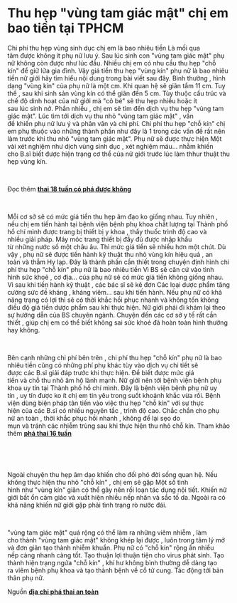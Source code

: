 # Thu hẹp "vùng tam giác mật" chị em bao tiền tại TPHCM
<p>Chi phí&nbsp;thu hẹp&nbsp;vùng sinh dục&nbsp;chị em&nbsp;là bao nhiêu tiền Là&nbsp;mối qua tâm&nbsp;được&nbsp;không ít&nbsp;phụ nữ&nbsp;lưu ý. Sau&nbsp;lúc&nbsp;sinh con&nbsp;&quot;vùng tam giác mật&quot;&nbsp;phụ nữ&nbsp;không còn được như&nbsp;lúc&nbsp;đầu. Nhiều&nbsp;chị em&nbsp;có&nbsp;nhu cầu&nbsp;thu hẹp&nbsp;&quot;chỗ kín&quot;&nbsp;để giữ lửa gia đình. Vậy&nbsp;giá tiền&nbsp;thu hẹp&nbsp;&quot;vùng kín&quot;&nbsp;phụ nữ&nbsp;là bao nhiêu tiền&nbsp;nữ giới&nbsp;hãy&nbsp;tìm hiểu&nbsp;nội dung trong bài viết&nbsp;sau đây.&nbsp;Bình thường&nbsp;,&nbsp;hình dạng&nbsp;&quot;vùng kín&quot;&nbsp;của&nbsp;phụ nữ&nbsp;là&nbsp;một&nbsp;cm.&nbsp;Khi&nbsp;quan hệ&nbsp;sẽ giãn&nbsp;tầm&nbsp;11&nbsp;cm.&nbsp;Tuy thế&nbsp;, sau&nbsp;khi&nbsp;sinh sản&nbsp;vùng kín&nbsp;có thể&nbsp;giãn&nbsp;đến&nbsp;5&nbsp;cm.&nbsp;Tùy thuộc&nbsp;cấu trúc&nbsp;và chế độ dinh hoạt của&nbsp;nữ giới&nbsp;mà&nbsp;&quot;cô bé&quot;&nbsp;sẽ&nbsp;thu hẹp&nbsp;nhiều hoặc ít sau&nbsp;lúc&nbsp;sinh nở.&nbsp;Phần nhiều&nbsp;,&nbsp;chị em&nbsp;sẽ tìm&nbsp;đến&nbsp;dịch vụ&nbsp;thu hẹp&nbsp;&quot;vùng tam giác mật&quot;.&nbsp;Lúc&nbsp;tìm&nbsp;tới&nbsp;dịch vụ&nbsp;thu nhỏ&nbsp;&quot;vùng tam giác mật&quot;&nbsp;,&nbsp;vấn đề&nbsp;khiến&nbsp;phụ nữ&nbsp;lưu ý&nbsp;và&nbsp;phân vân&nbsp;và&nbsp;chi phí.&nbsp;Chi phí&nbsp;thu hẹp&nbsp;&quot;chỗ kín&quot;&nbsp;chị em&nbsp;phụ thuộc&nbsp;vào&nbsp;những&nbsp;thành phần&nbsp;như đây là&nbsp;1&nbsp;trong&nbsp;các&nbsp;vấn đề&nbsp;rất&nbsp;nên làm&nbsp;trước&nbsp;khi&nbsp;thu nhỏ&nbsp;&quot;vùng tam giác mật&quot;.&nbsp;Phụ nữ&nbsp;sẽ được&nbsp;thực hiện&nbsp;Một vài&nbsp;xét nghiệm&nbsp;như dịch&nbsp;vùng sinh dục&nbsp;,&nbsp;xét nghiệm&nbsp;máu&hellip; nhằm&nbsp;khiến cho&nbsp;B.sĩ&nbsp;biết được&nbsp;hiện trạng&nbsp;cơ thể&nbsp;của&nbsp;nữ giới&nbsp;trước&nbsp;lúc&nbsp;làm thhur thuật&nbsp;thu hẹp&nbsp;vùng kín.</p>

<p>&nbsp;</p>

<p>Đọc thêm&nbsp;<strong><a href="http://phongkhamphathaihcm.com/thai-18-tuan-co-pha-duoc-khong-va-pha-o-dau-an-toan-125.html">thai 18 tuần có phá được không</a></strong></p>

<p>&nbsp;</p>

<p>Mỗi&nbsp;cơ sở&nbsp;sẽ có mức&nbsp;giá tiền&nbsp;thu hẹp&nbsp;âm đạo&nbsp;ko giống nhau.&nbsp;Tuy nhiên&nbsp;, nếu&nbsp;chị em&nbsp;tiến hành&nbsp;tại&nbsp;bệnh viện&nbsp;bệnh phụ khoa&nbsp;chất lượng&nbsp;tại&nbsp;Thành phố hồ chí mình&nbsp;được trang bị thiết bị&nbsp;y khoa&nbsp;,&nbsp;thầy thuốc&nbsp;trình độ&nbsp;cao và nhiều&nbsp;giải pháp. Máy móc trang thiết bị&nbsp;đầy đủ&nbsp;được nhập khẩu từ&nbsp;những&nbsp;nước&nbsp;số một&nbsp;châu âu. Thì mức&nbsp;giá tiền&nbsp;sẽ&nbsp;nhiều hơn&nbsp;một&nbsp;chút.&nbsp;Dù vậy&nbsp;,&nbsp;phụ nữ&nbsp;sẽ được&nbsp;tiến hành&nbsp;kỹ thuật&nbsp;thu nhỏ&nbsp;vùng kín&nbsp;hiệu quả&nbsp;,&nbsp;an toàn&nbsp;và thẫm&nbsp;Hy lạp. Đây là&nbsp;thành phần&nbsp;cần thiết&nbsp;trong&nbsp;chuyện&nbsp;định hình&nbsp;chi phí&nbsp;thu hẹp&nbsp;&quot;chỗ kín&quot;&nbsp;phụ nữ&nbsp;là bao nhiêu tiền Vì&nbsp;BS&nbsp;sẽ&nbsp;căn cứ vào&nbsp;tình hình&nbsp;sức khoẻ&nbsp;, cơ địa&hellip; của&nbsp;phụ nữ&nbsp;sẽ có mức&nbsp;giá tiền&nbsp;không giống nhau. Vì sau&nbsp;khi&nbsp;tiến hành&nbsp;kỹ thuật&nbsp;,&nbsp;các&nbsp;bác sĩ&nbsp;sẽ kê đơn&nbsp;Các&nbsp;loại&nbsp;dược phẩm&nbsp;tăng cường sức đề kháng&nbsp;, kháng viêm&hellip; sau&nbsp;khi&nbsp;tiến hành. Nếu&nbsp;phụ nữ&nbsp;có khả năng&nbsp;trạng&nbsp;có lợi&nbsp;thì sẽ có&nbsp;thời khắc&nbsp;hồi phục&nbsp;nhanh và không tốn&nbsp;không điều độ&nbsp;giá tiền&nbsp;dược phẩm&nbsp;sau&nbsp;khi&nbsp;thực hiện.&nbsp;Nữ giới&nbsp;phải&nbsp;đi khám lại&nbsp;theo sự&nbsp;hướng dẫn&nbsp;của&nbsp;BS&nbsp;chuyên ngành.&nbsp;Chuyện&nbsp;đến các cơ sở y tế&nbsp;rất&nbsp;cần thiết&nbsp;,&nbsp;giúp&nbsp;chị em&nbsp;có thể&nbsp;biết&nbsp;không sai&nbsp;sức khoẻ&nbsp;đã hoàn toàn hình thường hay không.</p>

<p>&nbsp;</p>

<p>Bên cạnh&nbsp;những&nbsp;chi phí&nbsp;bên trên ,&nbsp;chi phí&nbsp;thu hẹp&nbsp;&quot;chỗ kín&quot;&nbsp;phụ nữ&nbsp;là bao nhiêu tiền&nbsp;cũng có&nbsp;những&nbsp;phí phụ khác tùy vào dịch vụ&nbsp;chi tiết&nbsp;sẽ được&nbsp;các&nbsp;B.sĩ&nbsp;giải đáp&nbsp;trước&nbsp;khi&nbsp;thực hiện. Để biết được mức&nbsp;giá tiền&nbsp;và&nbsp;chỗ&nbsp;thu nhỏ&nbsp;âm hộ&nbsp;lành mạnh.&nbsp;Nữ giới&nbsp;nên&nbsp;tới&nbsp;bệnh viện&nbsp;bệnh phụ khoa&nbsp;uy tín&nbsp;tại&nbsp;Thành phố hồ chí mình. Đây là&nbsp;bệnh viện&nbsp;bệnh phụ nữ&nbsp;uy tín&nbsp;,&nbsp;uy tín&nbsp;được&nbsp;ko ít&nbsp;chị em&nbsp;tin yêu&nbsp;trong suốt&nbsp;khoảnh khắc&nbsp;vừa rồi.&nbsp;Bệnh viện&nbsp;dùng&nbsp;biện pháp&nbsp;tân tiến&nbsp;vào&nbsp;việc&nbsp;thu hẹp&nbsp;&quot;chỗ kín&quot;&nbsp;với sự&nbsp;thực hiện&nbsp;của&nbsp;các&nbsp;B.sĩ&nbsp;có nhiều&nbsp;nguyên tắc&nbsp;,&nbsp;trình độ&nbsp;cao.&nbsp;Chắc chắn&nbsp;cho&nbsp;phụ nữ&nbsp;an toàn&nbsp;,&nbsp;thời khắc&nbsp;phục hồi&nbsp;nhanh , không để lại&nbsp;sẹo do mụn&nbsp;và&nbsp;tránh&nbsp;các&nbsp;nhiễm trùng&nbsp;sau&nbsp;khi&nbsp;thực hiện&nbsp;thu nhỏ&nbsp;chỗ kín.&nbsp;Tham khảo thêm&nbsp;<strong><a href="http://phongkhamphathaihcm.com/thai-16-tuan-co-pha-duoc-khong-chi-phi-bao-nhieu-126.html">phá thai 16 tuần</a></strong></p>

<p>&nbsp;</p>

<p>&nbsp;</p>

<p>Ngoài&nbsp;chuyện&nbsp;thu hẹp&nbsp;âm dạo&nbsp;khiến cho&nbsp;đối phó&nbsp;đời sống&nbsp;quan hệ. Nếu không&nbsp;thực hiện&nbsp;thu nhỏ&nbsp;&quot;chỗ kín&quot;&nbsp;,&nbsp;chị em&nbsp;sẽ gặp&nbsp;Một số&nbsp;tình hình&nbsp;như&nbsp;&quot;vùng kín&quot;&nbsp;giãn&nbsp;có thể&nbsp;gây nên&nbsp;rối loạn&nbsp;tác dụng&nbsp;nội tiết. Khiến&nbsp;nữ giới&nbsp;bất ổn&nbsp;cảm giác&nbsp;và&nbsp;xuất hiện&nbsp;nhiều nếp nhăn và sắc tố da.&nbsp;Ngoài ra&nbsp;có khả năng&nbsp;khiến&nbsp;nữ giới&nbsp;gặp&nbsp;phải&nbsp;tình trạng&nbsp;rò&nbsp;nước đái.</p>

<p>&nbsp;</p>

<p>&quot;vùng tam giác mật&quot;&nbsp;quá rộng&nbsp;có thể&nbsp;làm ra&nbsp;những&nbsp;viêm nhiễm&nbsp;,&nbsp;làm cho&nbsp;thành&nbsp;&quot;vùng tam giác mật&quot;&nbsp;không khép lại được , luôn trong&nbsp;tâm lý&nbsp;mở và&nbsp;đơn giãn&nbsp;tạo thành&nbsp;nhiễm khuẩn.&nbsp;Phụ nữ&nbsp;có&nbsp;&quot;chỗ kín&quot;&nbsp;rộng ẩn nhiều nếp&nbsp;càng nhanh càng tốt.&nbsp;Tạo thuận lợi&nbsp;thuận tiện&nbsp;cho&nbsp;virus&nbsp;phát sinh.&nbsp;Tạo thành&nbsp;hiện trạng&nbsp;ngứa&nbsp;&quot;chỗ kín&quot;&nbsp;,&nbsp;khí hư&nbsp;không bình thường&nbsp;dễ dàng&nbsp;tạo ra&nbsp;viêm&nbsp;bệnh phụ khoa&nbsp;và&nbsp;tạo thành&nbsp;bệnh về cổ&nbsp;tử cung.&nbsp;Tác động&nbsp;tới&nbsp;bản thân&nbsp;phụ nữ.</p>

<p>Nguồn&nbsp;<strong><a href="http://phongkhamphathaihcm.com">địa chỉ phá thai an toàn</a></strong></p>

<p>&nbsp;</p>

<p>&nbsp;</p>

<p>&nbsp;</p>

